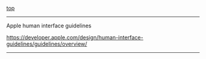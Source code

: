 [top](README.md)

---
Apple
human interface guidelines

https://developer.apple.com/design/human-interface-guidelines/guidelines/overview/

---
